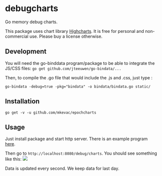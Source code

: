 debugcharts
===========

Go memory debug charts.

This package uses chart library [Highcharts](http://www.highcharts.com/). It is free for personal and non-commercial use. Please buy a license otherwise.

Development
-----------

You will need the go-binddata program/package to be able to integrate the JS/CSS files:
`go get github.com/jteeuwen/go-bindata/...`

Then, to compile the .go file that would include the .js and .css, just type :

```
go-bindata -debug=true -pkg="bindata" -o bindata/bindata.go static/
```

Installation
------------
`go get -v -u github.com/mkevac/epochcharts`

Usage
-----
Just install package and start http server. There is an example program [here](https://github.com/lstep/epochcharts/blob/master/example/example.go).

Then go to `http://localhost:8080/debug/charts`. You should see something like this:
<img src="example/screenshot.png" />

Data is updated every second. We keep data for last day.

